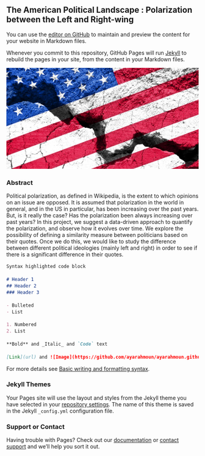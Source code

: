 ## The American Political Landscape : Polarization between the Left and Right-wing

You can use the [editor on GitHub](https://github.com/ayarahmoun/ayarahmoun.github.io/edit/main/index.md) to maintain and preview the content for your website in Markdown files.

Whenever you commit to this repository, GitHub Pages will run [Jekyll](https://jekyllrb.com/) to rebuild the pages in your site, from the content in your Markdown files.

![Image](https://github.com/ayarahmoun/ayarahmoun.github.io/blob/main/iStock-607610082.jpeg)

### Abstract

Political polarization, as defined in Wikipedia, is the extent to which opinions on an issue are opposed. It is assumed that polarization in the world in general, and in the US in particular, has been increasing over the past years. But, is it really the case? Has the polarization been always increasing over past years? In this project, we suggest a data-driven approach to quantify the polarization, and observe how it evolves over time. We explore the possibility of defining a similarity measure between politicians based on their quotes. Once we do this, we would like to study the difference between different political ideologies (mainly left and right) in order to see if there is a significant difference in their quotes.


```markdown
Syntax highlighted code block

# Header 1
## Header 2
### Header 3

- Bulleted
- List

1. Numbered
2. List

**Bold** and _Italic_ and `Code` text

[Link](url) and ![Image](https://github.com/ayarahmoun/ayarahmoun.github.io/blob/main/iStock-607610082.jpeg)
```

For more details see [Basic writing and formatting syntax](https://docs.github.com/en/github/writing-on-github/getting-started-with-writing-and-formatting-on-github/basic-writing-and-formatting-syntax).

### Jekyll Themes

Your Pages site will use the layout and styles from the Jekyll theme you have selected in your [repository settings](https://github.com/ayarahmoun/ayarahmoun.github.io/settings/pages). The name of this theme is saved in the Jekyll `_config.yml` configuration file.

### Support or Contact

Having trouble with Pages? Check out our [documentation](https://docs.github.com/categories/github-pages-basics/) or [contact support](https://support.github.com/contact) and we’ll help you sort it out.
